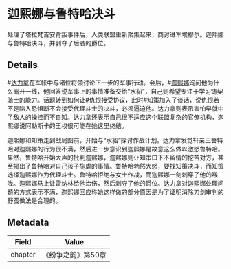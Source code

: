 # 迦熙娜与鲁特哈决斗
处理了塔拉梵吉安背叛事件后，人类联盟重新聚集起来，商讨进军埃穆尔。迦熙娜与鲁特哈决斗，并剥夺了后者的爵位。

## Details
#[达力拿](characters/dalinar)在军帐中与诸位将领讨论下一步的军事行动。会后，#[迦熙娜](characters/jasnah)询问他为什么离开一线，他回答说军事上的事情准备交给“水貂”，自己则希望专注于学习铸契骑士的能力。话题转到如何让#[仇恨](characters/odium)接受协议，此时#[知策](characters/wit)加入了谈话，说仇恨若不是陷入恐惧断不会接受代理斗士的决斗，必须逼迫他。达力拿则表示害怕早就中了敌人的操控而不自知。达力拿还表示自己很不适应这个联盟复杂的官僚机构，迦熙娜说阿勒斯卡的王权很可能在她这里终结。

迦熙娜和知策走到战局图前，开始与“水貂”探讨作战计划。达力拿发觉轩亲王鲁特哈对迦熙娜的行为很不满，然后进一步意识到迦熙娜是故意这么做以激怒鲁特哈。果然，鲁特哈开始大声的批判迦熙娜，迦熙娜则让知策口下不留情的挖苦对方，甚至揭出了鲁特哈对自己孩子施虐的事情。鲁特哈勃然大怒，要找知策决斗，而知策选择迦熙娜作为代理斗士。鲁特哈拒绝与女士作战，而迦熙娜一剑刺穿了他的喉咙。迦熙娜马上让雷纳林给他治伤，然后剥夺了他的爵位。达力拿对迦熙娜处理问题的方式表示不满，迦熙娜回应称她这样做的部分原因是为了证明消除刀剑审判的野蛮做法是合理的。

## Metadata
| Field | Value |
| ----- | ----- |
| chapter | 《纷争之韵》第50章 |
